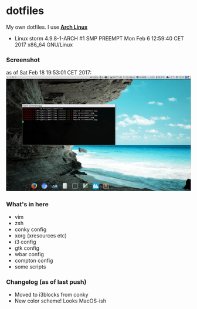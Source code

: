dotfiles
========
My own dotfiles. I use [**Arch Linux**](https://archlinux.org)
* Linux storm 4.9.8-1-ARCH #1 SMP PREEMPT Mon Feb 6 12:59:40 CET 2017 x86_64 GNU/Linux

### Screenshot
as of Sat Feb 18 19:53:01 CET 2017:
![this is how it looks no](https://raw.githubusercontent.com/infyhr/dotfiles/master/screenshot.jpg ".")

### What's in here
* vim
* zsh
* conky config
* xorg (xresources etc)
* i3 config
* gtk config
* wbar config
* compton config
* some scripts

### Changelog (as of last push)
* Moved to i3blocks from conky
* New color scheme! Looks MacOS-ish
